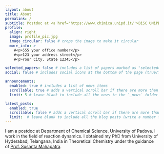 ```yaml
---
layout: about
title: About
permalink: /
subtitle: Postdoc at <a href='https://www.chimica.unipd.it/'>DiSC UNiPD</a>.
profile:
  align: right
  image: profile_pic.jpg
  image_circular: false # crops the image to make it circular
  more_info: >
    #<p>555 your office number</p>
    #<p>123 your address street</p>
    #<p>Your City, State 12345</p>

selected_papers: false # includes a list of papers marked as "selected={true}"
social: false # includes social icons at the bottom of the page (true/false)

announcements:
  enabled: true # includes a list of news items
  scrollable: true # adds a vertical scroll bar if there are more than 3 news items
  limit: 5 # leave blank to include all the news in the `_news` folder

latest_posts:
  enabled: true
  scrollable: false # adds a vertical scroll bar if there are more than 3 new posts items (true/false)
  limit:  # leave blank to include all the blog posts (write a number for limit=number)
---
```


I am a postdoc at Department of Chemical Science, University of Padova. I work in the field of reaction dynamics. I obtained my PhD from University of Hyderabad, Telangana, India
in Theoretical Chemistry under the guidance of <a href='http://chemistry.uohyd.ac.in/~sm/'> Prof. Susanta Mahapatra</a>.